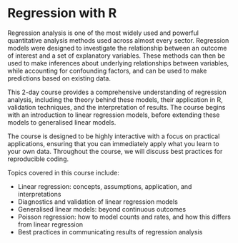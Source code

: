 # Regression with R

Regression analysis is one of the most widely used and powerful quantitative analysis methods used across almost every sector. Regression models were designed to investigate the relationship between an outcome of interest and a set of explanatory variables. These methods can then be used to make inferences about underlying relationships between variables, while accounting for confounding factors, and can be used to make predictions based on existing data.

This 2-day course provides a comprehensive understanding of regression analysis, including the theory behind these models, their application in R, validation techniques, and the interpretation of results. The course begins with an introduction to linear regression models, before extending these models to generalised linear models.

The course is designed to be highly interactive with a focus on practical applications, ensuring that you can immediately apply what you learn to your own data. Throughout the course, we will discuss best practices for reproducible coding.

Topics covered in this course include:
- Linear regression: concepts, assumptions, application, and interpretations
- Diagnostics and validation of linear regression models
- Generalised linear models: beyond continuous outcomes
- Poisson regression: how to model counts and rates, and how this differs from linear regression
- Best practices in communicating results of regression analysis
